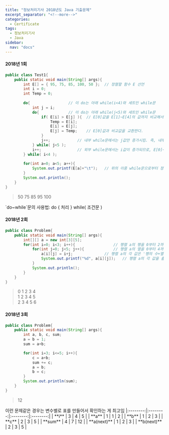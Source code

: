 ```yaml
---
title: "정보처리기사 2018년도 Java 기출문제"
excerpt_separator: "<!--more-->"
categories:
  - Certificate
tags:
  - 정보처리기사
  - Java
sidebar:
  nav: "docs"
---
```

#### 2018년 1회
```java
public class Test1{
	public static void main(String[] args){
		int E[] = { 95, 75, 85, 100, 50 };	// 정렬할 함수 E 선언
		int i = 0;
		int Temp = 0;
		
		do{					// 이 do는 아래 while(i<4)와 세트인 while문
			int j = i;
			do{				// 이 do는 아래 while(j<5)와 세트인 while문
				if( E[i] > E[j] ){	// E[0]값을 E[1]~E[4]의 값까지 비교해서 E[0]이 클 경우,
					Temp = E[i];
					E[i] = E[j];
					E[j] = Temp;	// E[0]값과 비교값을 교환한다.
				}
				j++;			// 내부 while문에서는 j값만 증가시킴. 즉, 내부 while문을 한 번 돌릴 때마다 E[i]의 값에 배열의 최소값이 위치하게 됨
			} while( j<5 );
			i++;				// 외부 while문에서는 i값이 증가되므로, E[0]~E[3]까지 순서대로 값이 정렬됨
		} while( i<4 );
		
		for(int a=0; a<5; a++){
			System.out.printf(E[a]+"\t");	// 위의 이중 while문으로부터 정렬된 배열 E의 값을 탭과 함께 출력
		}
		System.out.println();
	}
}
```
>50	75	85	95	100

<div class="notice--info" markdown="1">
`do~while`문의 사용법: do { 처리 } while( 조건문 )
</div>

#### 2018년 2회
```java
public class Problem{
	public static void main(String[] args){
		int[][] a = new int[3][5];
		for(int i=0; i<3; i++){					// 행렬 a의 행을 0부터 2까지 돌림
			for(int j=0; j<5; j++){				// 행렬 a의 열을 0부터 4까지 돌림
				a[i][j] = i+j;				// 행렬 a의 각 값은 '행의 수+열의 수' 로 한다
				System.out.printf("%d", a[i][j]);	// 행렬 a의 각 값을 출력
			}
			System.out.println();
		}
	}
}
```
>0 1 2 3 4  
1 2 3 4 5  
2 3 4 5 6

#### 2018년 3회
```java
public class Problem{
	public static void main(String[] args){
		int a, b, c, sum;
		a = b = 1;
		sum = a+b;

		for(int i=3; i<=5; i++){
			c = a+b;
			sum += c;
			a = b;
			b = c;
		}
		System.out.println(sum);
	}
}
```
>12

<div class="notice--info" markdown="1">
이런 문제같은 경우는 변수별로 표를 만들어서 확인하는 게 최고임
<html>
|:--------:|:--------:|:--------:|:--------:|
| **i** | 3 | 4 | 5 |
| **a** | 1 | 1 | 2 |
| **b** | 1 | 2 | 3 |
| **c** | 2 | 3 | 5 |
| **sum** | 4 | 7 | 12 |
| **a(next)** | 1 | 2 | 3 |
| **b(next)** | 2 | 3 | 5 |
</html>
</div>
